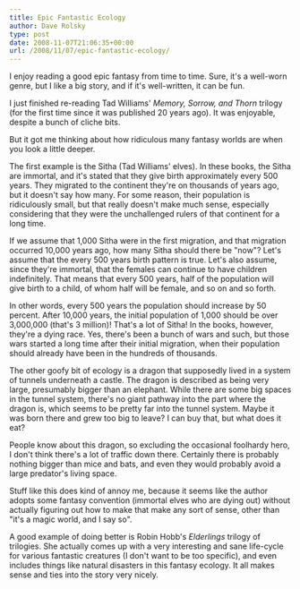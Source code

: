 ```yaml
---
title: Epic Fantastic Ecology
author: Dave Rolsky
type: post
date: 2008-11-07T21:06:35+00:00
url: /2008/11/07/epic-fantastic-ecology/
---
```


I enjoy reading a good epic fantasy from time to time. Sure, it's a well-worn genre, but I like a
big story, and if it's well-written, it can be fun.

I just finished re-reading Tad Williams' _Memory, Sorrow, and Thorn_ trilogy (for the first time
since it was published 20 years ago). It was enjoyable, despite a bunch of cliche bits.

But it got me thinking about how ridiculous many fantasy worlds are when you look a little deeper.

The first example is the Sitha (Tad Williams' elves). In these books, the Sitha are immortal, and
it's stated that they give birth approximately every 500 years. They migrated to the continent
they're on thousands of years ago, but it doesn't say how many. For some reason, their population is
ridiculously small, but that really doesn't make much sense, especially considering that they were
the unchallenged rulers of that continent for a long time.

If we assume that 1,000 Sitha were in the first migration, and that migration occurred 10,000 years
ago, how many Sitha should there be "now"? Let's assume that the every 500 years birth pattern is
true. Let's also assume, since they're immortal, that the females can continue to have children
indefinitely. That means that every 500 years, half of the population will give birth to a child, of
whom half will be female, and so on and so forth.

In other words, every 500 years the population should increase by 50 percent. After 10,000 years,
the initial population of 1,000 should be over 3,000,000 (that's 3 million)! That's a lot of Sitha!
In the books, however, they're a dying race. Yes, there's been a bunch of wars and such, but those
wars started a long time after their initial migration, when their population should already have
been in the hundreds of thousands.

The other goofy bit of ecology is a dragon that supposedly lived in a system of tunnels underneath a
castle. The dragon is described as being very large, presumably bigger than an elephant. While there
are some big spaces in the tunnel system, there's no giant pathway into the part where the dragon
is, which seems to be pretty far into the tunnel system. Maybe it was born there and grew too big to
leave? I can buy that, but what does it eat?

People know about this dragon, so excluding the occasional foolhardy hero, I don't think there's a
lot of traffic down there. Certainly there is probably nothing bigger than mice and bats, and even
they would probably avoid a large predator's living space.

Stuff like this does kind of annoy me, because it seems like the author adopts some fantasy
convention (immortal elves who are dying out) without actually figuring out how to make that make
any sort of sense, other than "it's a magic world, and I say so".

A good example of doing better is Robin Hobb's _Elderlings_ trilogy of trilogies. She actually comes
up with a very interesting and sane life-cycle for various fantastic creatures (I don't want to be
too specific), and even includes things like natural disasters in this fantasy ecology. It all makes
sense and ties into the story very nicely.
